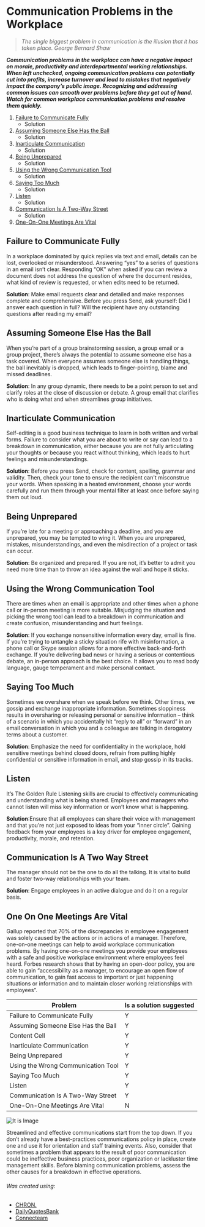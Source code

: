 # Communication Problems in the Workplace
> *The single biggest problem in communication is the illusion that it has taken place.
>  George Bernard Shaw*

***Communication problems in the workplace can have a negative impact on morale, productivity and interdepartmental working relationships.
When left unchecked, ongoing communication problems can potentially cut into profits, increase turnover and lead to mistakes that negatively impact the company’s public image.
Recognizing and addressing common issues can smooth over problems before they get out of hand.
Watch for common workplace communication problems and resolve them quickly.***

1. [Failure to Communicate Fully](#Failure-to-Communicate-Fully)
    * Solution
2. [Assuming Someone Else Has the Ball](#Assuming-Someone-Else-Has-the-Ball)
    * Solution
3. [Inarticulate Communication](#Inarticulate-Communication)
    * Solution
4. [Being Unprepared](#Being-Unprepared)
    * Solution
5. [Using the Wrong Communication Tool](#Using-the-Wrong-Communication-Tool)
    * Solution
6. [Saying Too Much](#Saying-Too-Much)
    * Solution
7. [Listen](#Listen)
    * Solution
8. [Communication Is A Two-Way Street](#Communication-Is-A-Two-Way-Street)
    * Solution
9. [One-On-One Meetings Are Vital](#One-On-One-Meetings-Are-Vital)

## Failure to Communicate Fully
In a workplace dominated by quick replies via text and email, details can be lost, overlooked or misunderstood.
Answering “yes” to a series of questions in an email isn’t clear.
Responding “OK” when asked if you can review a document does not address the question of where the document resides, what kind of review is requested, or when edits need to be returned.

__Solution__: Make email requests clear and detailed and make responses complete and comprehensive.
Before you press Send, ask yourself:
Did I answer each question in full?
Will the recipient have any outstanding questions after reading my email?

## Assuming Someone Else Has the Ball
When you’re part of a group brainstorming session, a group email or a group project, there’s always the potential to assume someone else has a task covered.
When everyone assumes someone else is handling things, the ball inevitably is dropped, which leads to finger-pointing, blame and missed deadlines.

__Solution__: In any group dynamic, there needs to be a point person to set and clarify roles at the close of discussion or debate.
A group email that clarifies who is doing what and when streamlines group initiatives.

## Inarticulate Communication
Self-editing is a good business technique to learn in both written and verbal forms.
Failure to consider what you are about to write or say can lead to a breakdown in communication, either because you are not fully articulating your thoughts or because you react without thinking, which leads to hurt feelings and misunderstandings.

__Solution__: Before you press Send, check for content, spelling, grammar and validity.
Then, check your tone to ensure the recipient can't misconstrue your words.
When speaking in a heated environment, choose your words carefully and run them through your mental filter at least once before saying them out loud.

## Being Unprepared
If you’re late for a meeting or approaching a deadline, and you are unprepared, you may be tempted to wing it.
When you are unprepared, mistakes, misunderstandings, and even the misdirection of a project or task can occur.

__Solution__: Be organized and prepared. If you are not, it’s better to admit you need more time than to throw an idea against the wall and hope it sticks.
## Using the Wrong Communication Tool
There are times when an email is appropriate and other times when a phone call or in-person meeting is more suitable.
Misjudging the situation and picking the wrong tool can lead to a breakdown in communication and create confusion, misunderstanding and hurt feelings.

__Solution__: If you exchange nonsensitive information every day, email is fine.
If you’re trying to untangle a sticky situation rife with misinformation, a phone call or Skype session allows for a more effective back-and-forth exchange.
If you’re delivering bad news or having a serious or contentious debate, an in-person approach is the best choice.
It allows you to read body language, gauge temperament and make personal contact.

## Saying Too Much
Sometimes we overshare when we speak before we think.
Other times, we gossip and exchange inappropriate information.
Sometimes sloppiness results in oversharing or releasing personal or sensitive information – think of a scenario in which you accidentally hit “reply to all” or “forward” in an email conversation in which you and a colleague are talking in derogatory terms about a customer.

__Solution__: Emphasize the need for confidentiality in the workplace, hold sensitive meetings behind closed doors, refrain from putting highly confidential or sensitive information in email, and stop gossip in its tracks.

## Listen
It’s The Golden Rule
Listening skills are crucial to effectively communicating and understanding what is being shared.
Employees and managers who cannot listen will miss key information or won’t know what is happening.

__Solution__:Ensure that all employees can share their voice with management and that you’re not just exposed to ideas from your “inner circle”.
Gaining feedback from your employees is a key driver for employee engagement, productivity, morale, and retention.
## Communication Is A Two Way Street
The manager should not be the one to do all the talking.
It is vital to build and foster two-way relationships with your team.

__Solution__: Engage employees in an active dialogue and do it on a regular basis.

## One On One Meetings Are Vital
Gallup reported that 70% of the discrepancies in employee engagement was solely caused by the actions or in actions of a manager.
Therefore, one-on-one meetings can help to avoid workplace communication problems.
By having one-on-one meetings you provide your employees with a safe and positive workplace environment where employees feel heard.
Forbes research shows that by having an open-door policy, you are able to gain “accessibility as a manager, to encourage an open flow of communication, to gain fast access to important or just happening situations or information and to maintain closer working relationships with employees”.

| Problem | Is a solution suggested |
| ------------- | ------------- |
| Failure to Communicate Fully | Y |
| Assuming Someone Else Has the Ball| Y  |
| Content Cell  | Y  |
| Inarticulate Communication  | Y  |
| Being Unprepared  | Y  |
| Using the Wrong Communication Tool  | Y  |
| Saying Too Much  | Y  |
| Listen  | Y  |
| Communication Is A Two-Way Street  | Y  |
| One-On-One Meetings Are Vital  | N  |

![It is Image](https://1.bp.blogspot.com/-5fYgQPXDgek/XrQ-6MpXuqI/AAAAAAAACmc/1uWxPnQdvBYCrOpSu3H7K90Lk2unYZYqACLcBGAsYHQ/s1600/Team-Communication-Quotes-For-The-Workplace%2B%25284%2529.webp)

Streamlined and effective communications start from the top down.
If you don’t already have a best-practices communications policy in place, create one and use it for orientation and staff training events.
Also, consider that sometimes a problem that appears to the result of poor communication could be ineffective business practices, poor organization or lackluster time management skills.
Before blaming communication problems, assess the other causes for a breakdown in effective operations.

###### Was created using:

* [CHRON.](https://smallbusiness.chron.com/)
* [DailyQuotesBank](https://www.dailyquotesbank.com/)
* [Connecteam](https://connecteam.com/)      